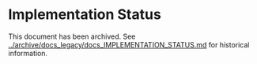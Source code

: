 # Implementation Status

This document has been archived. See
[../archive/docs_legacy/docs_IMPLEMENTATION_STATUS.md](../archive/docs_legacy/docs_IMPLEMENTATION_STATUS.md)
for historical information.
